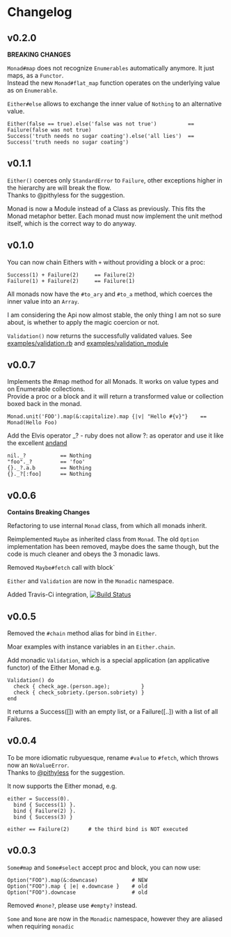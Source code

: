 # Changelog

## v0.2.0
**BREAKING CHANGES**

`Monad#map` does not recognize `Enumerables` automatically anymore. It just maps, as a `Functor`.  
Instead the new `Monad#flat_map` function operates on the underlying value as on `Enumerable`.

`Either#else` allows to exchange the inner value of  `Nothing` to an alternative value.

    Either(false == true).else('false was not true')          == Failure(false was not true)
    Success('truth needs no sugar coating').else('all lies')  == Success('truth needs no sugar coating')

## v0.1.1

`Either()` coerces only `StandardError` to `Failure`, other exceptions higher in the hierarchy are will break the flow.  
Thanks to @pithyless for the suggestion. 

Monad is now a Module instead of a Class as previously. This fits the Monad metaphor better. Each monad must now implement the unit method itself, which is the correct way to do anyway.


## v0.1.0

You can now chain Eithers with `+` without providing a block or a proc:

    Success(1) + Failure(2)     == Failure(2)
    Failure(1) + Failure(2)     == Failure(1)

All monads now have the `#to_ary` and `#to_a` method, which coerces the inner value into an `Array`.

I am considering the Api now almost stable, the only thing I am not so sure about, 
is whether to apply the magic coercion or not.

`Validation()` now returns the successfully validated values.
See [examples/validation.rb](https://github.com/pzol/monadic/blob/master/examples/validation.rb)
and [examples/validation_module](https://github.com/pzol/monadic/blob/master/examples/validation_module.rb)


## v0.0.7 

Implements the #map method for all Monads. It works on value types and on Enumerable collections.  
Provide a proc or a block and it will return a transformed value or collection boxed back in the monad.

    Monad.unit('FOO').map(&:capitalize).map {|v| "Hello #{v}"}    == Monad(Hello Foo)

Add the Elvis operator _? - ruby does not allow ?: as operator and use it like the excellent [andand](https://github.com/raganwald/andand)

    nil._?           == Nothing
    "foo"._?         == 'foo'
    {}._?.a.b        == Nothing
    {}._?[:foo]      == Nothing

## v0.0.6
**Contains Breaking Changes**

Refactoring to use internal `Monad` class, from which all monads inherit.

Reimplemented `Maybe` as inherited class from `Monad`. The old `Option` implementation has been removed, maybe does the same though, but the code is much cleaner and obeys the 3 monadic laws.

Removed `Maybe#fetch` call with block`

`Either` and `Validation` are now in the `Monadic` namespace.

Added Travis-Ci integration, [![Build Status](https://secure.travis-ci.org/pzol/monadic.png?branch=master)](http://travis-ci.org/pzol/monadic)


## v0.0.5 

Removed the `#chain` method alias for bind in `Either`.

Moar examples with instance variables in an `Either.chain`.

Add monadic `Validation`, which is a special application (an applicative functor) of the Either Monad e.g.

    Validation() do
      check { check_age.(person.age);          }
      check { check_sobriety.(person.sobriety) }
    end

It returns a Success([]) with an empty list, or a Failure([..]) with a list of all Failures.

## v0.0.4

To be more idiomatic rubyuesque, rename `#value` to `#fetch`, which throws now an `NoValueError`.  
Thanks to [@pithyless](https://twitter.com/#!/pithyless) for the suggestion.

It now supports the Either monad, e.g.

    either = Success(0).
      bind { Success(1) }.
      bind { Failure(2) }.
      bind { Success(3) }

    either == Failure(2)      # the third bind is NOT executed  

## v0.0.3

`Some#map` and `Some#select` accept proc and block, you can now use:

    Option("FOO").map(&:downcase)           # NEW
    Option("FOO").map { |e| e.downcase }    # old
    Option("FOO").downcase                  # old

Removed `#none?`, please use `#empty?` instead.

`Some` and `None` are now in the `Monadic` namespace, however they are aliased when requiring `monadic`
